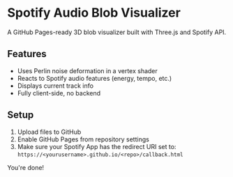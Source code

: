 # Spotify Audio Blob Visualizer

A GitHub Pages-ready 3D blob visualizer built with Three.js and Spotify API.

## Features
- Uses Perlin noise deformation in a vertex shader
- Reacts to Spotify audio features (energy, tempo, etc.)
- Displays current track info
- Fully client-side, no backend

## Setup
1. Upload files to GitHub
2. Enable GitHub Pages from repository settings
3. Make sure your Spotify App has the redirect URI set to:
   `https://<yourusername>.github.io/<repo>/callback.html`

You're done!
